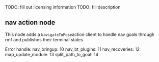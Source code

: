 TODO: fill out licensing information
TODO: fill description

## nav action node

This node adds a `NavigateToPose`action client to handle nav goals through rmf and publishes their terminal states

Error handle:
    nav_bringup: 10
    nav_bt_plugins: 11
    nav_recoveries: 12
    map_update_module: 13
    split_path_to_goal: 14